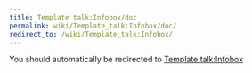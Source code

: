 ```yaml
---
title: Template talk:Infobox/doc
permalink: wiki/Template_talk:Infobox/doc/
redirect_to: /wiki/Template_talk:Infobox/
---
```


You should automatically be redirected to [Template talk:Infobox](/wiki/Template_talk:Infobox/)

